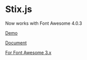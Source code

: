 Stix.js
=======

Now works with Font Awesome 4.0.3

<a href="http://www.jqueryscript.net/demo/jQuery-Plugin-For-Editable-Html-Elements-with-WYSIWYG-Editor-Stix/">Demo</a>

<a href="http://www.jqueryscript.net/text/jQuery-Plugin-For-Editable-Html-Elements-with-WYSIWYG-Editor-Stix-js.html">Document</a>

<a href="https://github.com/neculaesei/Stix.js">For Font Awesome 3.x</a>
